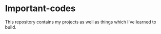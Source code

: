 # Important-codes
This repository contains my projects as well as things which I've learned to build.
